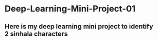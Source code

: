# Deep-Learning-Mini-Project-01

## Here is my deep learning mini project to identify 2  sinhala characters 
